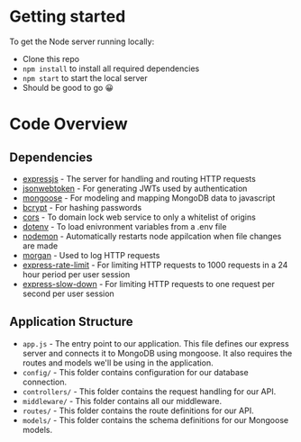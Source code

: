 # Getting started

To get the Node server running locally:

- Clone this repo
- `npm install` to install all required dependencies
- `npm start` to start the local server
- Should be good to go  😀    

# Code Overview

## Dependencies

- [expressjs](https://github.com/expressjs/express) - The server for handling and routing HTTP requests
- [jsonwebtoken](https://github.com/auth0/node-jsonwebtoken) - For generating JWTs used by authentication
- [mongoose](https://github.com/Automattic/mongoose) - For modeling and mapping MongoDB data to javascript
- [bcrypt](https://github.com/kelektiv/node.bcrypt.js/) - For hashing passwords          
- [cors](https://github.com/expressjs/cors) - To domain lock web service to only a whitelist of origins      
- [dotenv](https://github.com/motdotla/dotenv) - To load enivronment variables from a .env file       
- [nodemon](https://github.com/remy/nodemon) - Automatically restarts node appilcation when file changes are made       
- [morgan](https://github.com/expressjs/morgan) - Used to log HTTP requests        
- [express-rate-limit](https://github.com/nfriedly/express-rate-limit) - For limiting HTTP requests to 1000 requests in a 24 hour period per user session       
- [express-slow-down](https://github.com/nfriedly/express-slow-down) - For limiting HTTP requests to one request per second per user session   

## Application Structure

- `app.js` - The entry point to our application. This file defines our express server and connects it to MongoDB using mongoose. It also requires the routes and models we'll be using in the application.
- `config/` - This folder contains configuration for our database connection.
- `controllers/` - This folder contains the request handling for our API.
- `middleware/` - This folder contains all our middleware.
- `routes/` - This folder contains the route definitions for our API.
- `models/` - This folder contains the schema definitions for our Mongoose models.


